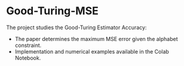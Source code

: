 # Good-Turing-MSE

The project studies the Good-Turing Estimator Accuracy:

- The paper determines the maximum MSE error given the alphabet constraint. 
- Implementation and numerical examples available in the Colab Notebook.
